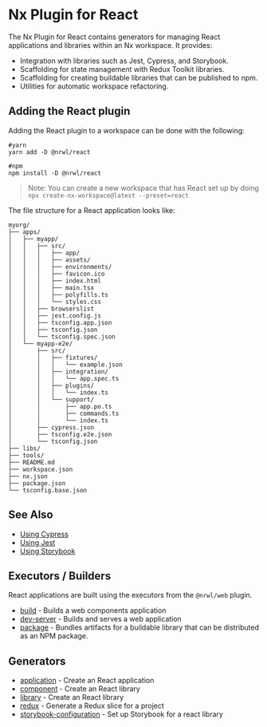 # Nx Plugin for React

The Nx Plugin for React contains generators for managing React applications and libraries within an Nx workspace. It provides:

- Integration with libraries such as Jest, Cypress, and Storybook.
- Scaffolding for state management with Redux Toolkit libraries.
- Scaffolding for creating buildable libraries that can be published to npm.
- Utilities for automatic workspace refactoring.

## Adding the React plugin

Adding the React plugin to a workspace can be done with the following:

```shell script
#yarn
yarn add -D @nrwl/react
```

```shell script
#npm
npm install -D @nrwl/react
```

> Note: You can create a new workspace that has React set up by doing `npx create-nx-workspace@latest --preset=react`

The file structure for a React application looks like:

```treeview
myorg/
├── apps/
│   ├── myapp/
│   │   ├── src/
│   │   │   ├── app/
│   │   │   ├── assets/
│   │   │   ├── environments/
│   │   │   ├── favicon.ico
│   │   │   ├── index.html
│   │   │   ├── main.tsx
│   │   │   ├── polyfills.ts
│   │   │   └── styles.css
│   │   ├── browserslist
│   │   ├── jest.config.js
│   │   ├── tsconfig.app.json
│   │   ├── tsconfig.json
│   │   └── tsconfig.spec.json
│   └── myapp-e2e/
│       ├── src/
│       │   ├── fixtures/
│       │   │   └── example.json
│       │   ├── integration/
│       │   │   └── app.spec.ts
│       │   ├── plugins/
│       │   │   └── index.ts
│       │   └── support/
│       │       ├── app.po.ts
│       │       ├── commands.ts
│       │       └── index.ts
│       ├── cypress.json
│       ├── tsconfig.e2e.json
│       └── tsconfig.json
├── libs/
├── tools/
├── README.md
├── workspace.json
├── nx.json
├── package.json
└── tsconfig.base.json
```

## See Also

- [Using Cypress](/{{framework}}/cypress/overview)
- [Using Jest](/{{framework}}/jest/overview)
- [Using Storybook](/{{framework}}/storybook/overview)

## Executors / Builders

React applications are built using the executors from the `@nrwl/web` plugin.

- [build](/{{framework}}/web/build) - Builds a web components application
- [dev-server](/{{framework}}/web/package) - Builds and serves a web application
- [package](/{{framework}}/web/package) - Bundles artifacts for a buildable library that can be distributed as an NPM package.

## Generators

- [application](/{{framework}}/react/application) - Create an React application
- [component](/{{framework}}/react/component) - Create an React library
- [library](/{{framework}}/react/library) - Create an React library
- [redux](/{{framework}}/react/redux) - Generate a Redux slice for a project
- [storybook-configuration](/{{framework}}/react/storybook-configuration) - Set up Storybook for a react library
